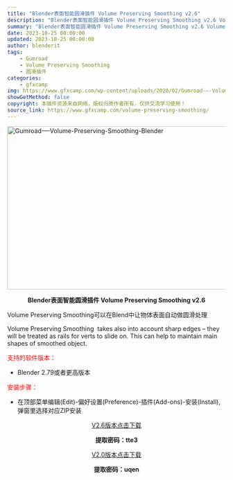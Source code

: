 ```yaml
---
title: "Blender表面智能圆滑插件 Volume Preserving Smoothing v2.6"
description: "Blender表面智能圆滑插件 Volume Preserving Smoothing v2.6 Volume Preserving Smoothing可以在Blend中让物体表面自动做圆滑处理 Vo..."
summary: "Blender表面智能圆滑插件 Volume Preserving Smoothing v2.6 Volume Preserving Smoothing可以在Blend中让物体表面自动做圆滑处理 Vo..."
date: 2023-10-25 00:00:00
updated: 2023-10-25 00:00:00
author: blenderit
tags: 
    - Gumroad
    - Volume Preserving Smoothing
    - 圆滑插件
categories:
    - gfxcamp
img: https://www.gfxcamp.com/wp-content/uploads/2020/02/Gumroad-–-Volume-Preserving-Smoothing-Blender.jpg
showGetMethod: false
copyright: 本插件资源来自网络，版权归原作者所有，仅供交流学习使用！
source_link: https://www.gfxcamp.com/volume-preserving-smoothing/
---
```

<div><p><img decoding="async" class="aligncenter size-full wp-image-84146" src="https://www.gfxcamp.com/wp-content/uploads/2020/02/Gumroad-%E2%80%93-Volume-Preserving-Smoothing-Blender.jpg" data-src="https://www.gfxcamp.com/wp-content/uploads/2020/02/Gumroad-–-Volume-Preserving-Smoothing-Blender.jpg" alt="Gumroad-–-Volume-Preserving-Smoothing-Blender" width="600" height="377" data-srcset="https://www.gfxcamp.com/wp-content/uploads/2020/02/Gumroad-–-Volume-Preserving-Smoothing-Blender.jpg 600w, https://www.gfxcamp.com/wp-content/uploads/2020/02/Gumroad-–-Volume-Preserving-Smoothing-Blender-150x94.jpg 150w, https://www.gfxcamp.com/wp-content/uploads/2020/02/Gumroad-–-Volume-Preserving-Smoothing-Blender-160x101.jpg 160w, https://www.gfxcamp.com/wp-content/uploads/2020/02/Gumroad-–-Volume-Preserving-Smoothing-Blender-390x245.jpg 390w, https://www.gfxcamp.com/wp-content/uploads/2020/02/Gumroad-–-Volume-Preserving-Smoothing-Blender-541x340.jpg 541w" data-sizes="(max-width: 600px) 100vw, 600px"></p><p style="text-align: center;"><strong>Blender表面智能圆滑插件 Volume Preserving Smoothing v2.6</strong></p><p style="text-align: left;">Volume Preserving Smoothing可以在Blend中让物体表面自动做圆滑处理</p><p style="text-align: left;">Volume Preserving Smoothing  takes also into account sharp edges – they will be treated as rails for verts to slide on. This can help to maintain main shapes of smoothed object.</p><p><span style="color: #ff0000;">支持的软件版本：</span></p><ul>
<li>Blender 2.79或者更高版本</li>
</ul><p><span style="color: #ff0000;">安装步骤：</span></p><ul>
<li>在顶部菜单编辑(Edit)-偏好设置(Preference)-插件(Add-ons)-安装(Install),弹窗里选择对应ZIP安装</li>
</ul><p style="text-align: center;"><a class="maxbutton-3 maxbutton maxbutton-baidu" target="_blank" rel="noopener" href="https://pan.baidu.com/s/1lGBVB9qgWpk9KadH-9P7SQ?pwd=tte3"><span class="mb-text">V2.6版本点击下载</span></a></p><p style="text-align: center;"><strong>提取密码：tte3</strong></p><p style="text-align: center;"><a class="maxbutton-3 maxbutton maxbutton-baidu" target="_blank" rel="noopener" href="https://pan.baidu.com/s/1mCBWZ6khCYz9BuO7JvcIqg?pwd=uqen"><span class="mb-text">V2.0版本点击下载</span></a></p><p style="text-align: center;"><strong>提取密码：uqen</strong></p></div>